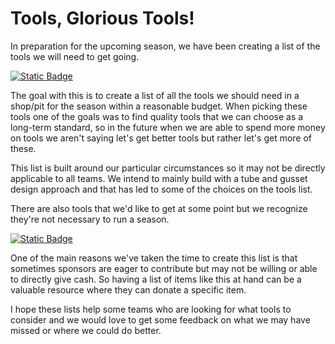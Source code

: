 # Tools, Glorious Tools!
In preparation for the upcoming season, we have been creating a list of the tools we will need to get going.

[![Static Badge](https://img.shields.io/badge/Shop_Essentials-na?style=for-the-badge&label=Lynk&labelColor=bf5700&color=000000)](https://docs.google.com/spreadsheets/d/1XwG59AbMz7AtdDAmFsZCpRF0G05Eq_hrVsI_9MJZwuk/edit?usp=sharing)

The goal with this is to create a list of all the tools we should need in a shop/pit for the season within a reasonable budget. When picking these tools one of the goals was to find quality tools that we can choose as a long-term standard, so in the future when we are able to spend more money on tools we aren't saying let's get better tools but rather let's get more of these. 

This list is built around our particular circumstances so it may not be directly applicable to all teams. We intend to mainly build with a tube and gusset design approach and that has led to some of the choices on the tools list.

There are also tools that we'd like to get at some point but we recognize they're not necessary to run a season.

[![Static Badge](https://img.shields.io/badge/Wish_List-na?style=for-the-badge&label=Lynk&labelColor=bf5700&color=000000)](https://docs.google.com/spreadsheets/d/1kYzL3uMofVKk0pDJyoGoiZr1G3NBQksW9VpIbo63MlE/edit?usp=sharing)

One of the main reasons we've taken the time to create this list is that sometimes sponsors are eager to contribute but may not be willing or able to directly give cash. So having a list of items like this at hand can be a valuable resource where they can donate a specific item.

I hope these lists help some teams who are looking for what tools to consider and we would love to get some feedback on what we may have missed or where we could do better.
